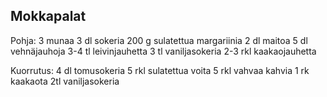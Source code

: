 ## Mokkapalat

Pohja:
3       munaa
3 dl    sokeria
200 g   sulatettua margariinia
2 dl    maitoa
5 dl    vehnäjauhoja
3-4 tl  leivinjauhetta
3 tl    vaniljasokeria
2-3 rkl kaakaojauhetta

Kuorrutus:
4 dl     tomusokeria
5 rkl    sulatettua voita
5 rkl    vahvaa kahvia
1 rk     kaakaota
2tl      vaniljasokeria
